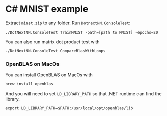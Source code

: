 # C# MNIST example

Extract `minst.zip` to any folder. Run `DotnextNN.ConsoleTest`:

```
./DotNextNN.ConsoleTest TrainMNIST -path=[path to MNIST] -epochs=20
```

You can also run matrix dot product test with

```
./DotNextNN.ConsoleTest CompareBlasWithLoops
```

### OpenBLAS on MacOs

You can install OpenBLAS on MacOs with

```
brew install openblas
```

And you will need to set `LD_LIBRARY_PATH` so that .NET runtime can find the library.

```
export LD_LIBRARY_PATH=$PATH:/usr/local/opt/openblas/lib
```